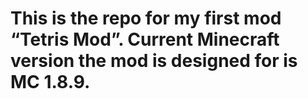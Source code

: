 # This is the repo for my first mod “Tetris Mod”. Current Minecraft version the mod is designed for is MC 1.8.9.
